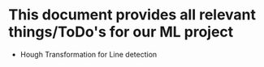 # This document provides all relevant things/ToDo's for our ML project

- Hough Transformation for Line detection
